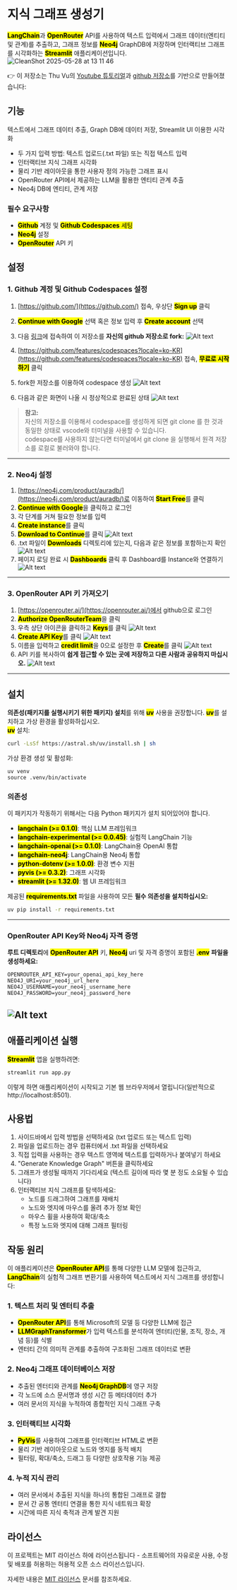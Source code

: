 # 지식 그래프 생성기

<mark><b>LangChain</b></mark>과 <mark><b>OpenRouter</b></mark> API를 사용하여 텍스트 입력에서 그래프 데이터(엔티티 및 관계)를 추출하고, 그래프 정보를 <mark><b>Neo4j</b></mark> GraphDB에 저장하며 인터랙티브 그래프를 시각화하는 <mark><b>Streamlit</b></mark> 애플리케이션입니다.
![CleanShot 2025-05-28 at 13 11 46](https://github.com/user-attachments/assets/4fef9158-8dd8-432d-bb8a-b53953a82c6c)

👉 이 저장소는 Thu Vu의 [Youtube 튜토리얼](https://www.youtube.com/watch?v=O-T_6KOXML4)과 [github 저장소](https://github.com/thu-vu92/knowledge-graph-llms)를 기반으로 만들어졌습니다:

## 기능
텍스트에서 그래프 데이터 추출, Graph DB에 데이터 저장, Streamlit UI 이용한 시각화

- 두 가지 입력 방법: 텍스트 업로드(.txt 파일) 또는 직접 텍스트 입력
- 인터랙티브 지식 그래프 시각화
- 물리 기반 레이아웃을 통한 사용자 정의 가능한 그래프 표시
- OpenRouter API에서 제공하는 LLM을 활용한 엔티티 관계 추출
- Neo4j DB에 엔티티, 관계 저장

### 필수 요구사항

- <mark><b>Github</b></mark> 계정 및 <mark><b>Github Codespaces</b><mark> 세팅
- <mark><b>Neo4j</b></mark> 설정
- <mark><b>OpenRouter</b></mark> API 키

## 설정

### 1. Github 계정 및 Github Codespaces 설정

1. [https://github.com/](https://github.com/) 접속, 우상단 <mark><b>Sign up</b></mark> 클릭
2. <mark><b>Continue with Google</b></mark> 선택 혹은 정보 입력 후 <mark><b>Create account</b></mark> 선택
3. 다음 [링크](https://github.com/bumpslab/knowledge-graph-llms)에 접속하여 이 저장소를 **자신의 github 저장소로 fork:**
![Alt text](./assets/Fork.png)

4. [https://github.com/features/codespaces?locale=ko-KR](https://github.com/features/codespaces?locale=ko-KR) 접속, <mark><b>무료로 시작하기</b></mark> 클릭
5. fork한 저장소를 이용하여 codespace 생성
![Alt text](./assets/create_new_codespace.png)

6. 다음과 같은 화면이 나올 시 정상적으로 완료된 상태
![Alt text](./assets/example_screen.png)

> **참고:**   
> 자신의 저장소를 이용해서 codespace를 생성하게 되면
> git clone <my repo url>를 한 것과 동일한 상태로 vscode와 터미널을 사용할 수 있습니다.  
> codespace를 사용하지 않는다면 터미널에서 git clone <my repo url>을 실행해서 원격 저장소를 로컬로 불러와야 합니다.

---
### 2. Neo4j 설정

1. [https://neo4j.com/product/auradb/](https://neo4j.com/product/auradb/)로 이동하여 <mark><b>Start Free</b></mark>를 클릭
2. <mark><b>Continue with Google</b></mark>을 클릭하고 로그인
3. 각 단계를 거쳐 필요한 정보를 입력
4. <mark><b>Create instance</b></mark>를 클릭
5. <mark><b>Download to Continue</b></mark>를 클릭
![Alt text](./assets/neo4j_setup.png)
6. .txt 파일이 <mark><b>Downloads</b></mark> 디렉토리에 있는지, 다음과 같은 정보를 포함하는지 확인
![Alt text](./assets/neo4j_credentials.png)
7. 페이지 로딩 완료 시 <mark><b>Dashboards</b></mark> 클릭 후 Dashboard를 Instance와 연결하기
![Alt text](./assets/connect_dashboard.png)
---
### 3. OpenRouter API 키 가져오기

1. [https://openrouter.ai/](https://openrouter.ai/)에서 github으로 로그인
2. <mark><b>Authorize OpenRouterTeam</b></mark>을 클릭
3. 우측 상단 아이콘을 클릭하고 <mark><b>Keys</b></mark>를 클릭
![Alt text](./assets/openrouter_1.png)
4. <mark><b>Create API Key</b></mark>를 클릭
![Alt text](./assets/CreateAPIKey.png)
5. 이름을 입력하고 <mark><b>credit limit</b></mark>을 0으로 설정한 후 <mark><b>Create</b></mark>를 클릭
![Alt text](./assets/createapikey_2.png) 
6. API 키를 복사하여 **쉽게 접근할 수 있는 곳에 저장하고 다른 사람과 공유하지 마십시오.**
![Alt text](./assets/saveapikey.png)
---
## 설치
**의존성(패키지를 실행시키기 위한 패키지) 설치**를 위해 <mark><b>uv</b></mark> 사용을 권장합니다. <mark><b>uv</b></mark>를 설치하고 가상 환경을 활성화하십시오.  
<mark><b>uv</b></mark> 설치:
```bash
curl -LsSf https://astral.sh/uv/install.sh | sh
```

가상 환경 생성 및 활성화:
```
uv venv 
source .venv/bin/activate
```

### 의존성

이 패키지가 작동하기 위해서는 다음 Python 패키지가 설치 되어있어야 합니다.

- <mark><b>langchain (>= 0.1.0)</b></mark>: 핵심 LLM 프레임워크
- <mark><b>langchain-experimental (>= 0.0.45)</b></mark>: 실험적 LangChain 기능
- <mark><b>langchain-openai (>= 0.1.0)</b></mark>: LangChain용 OpenAI 통합
- <mark><b>langchain-neo4j</b></mark>: LangChain용 Neo4j 통합
- <mark><b>python-dotenv (>= 1.0.0)</b></mark>: 환경 변수 지원
- <mark><b>pyvis (>= 0.3.2)</b></mark>: 그래프 시각화
- <mark><b>streamlit (>= 1.32.0)</b></mark>: 웹 UI 프레임워크

제공된 <mark><b>requirements.txt</b></mark> 파일을 사용하여 모든 **필수 의존성을 설치하십시오:**

```bash
uv pip install -r requirements.txt
```
---
### OpenRouter API Key와 Neo4j 자격 증명

**루트 디렉토리**에 <mark><b>OpenRouter API</b></mark> 키, <mark><b>Neo4j</b></mark> uri 및 자격 증명이 포함된 <mark><b>.env</b></mark> **파일을 생성하세요:**
```
OPENROUTER_API_KEY=your_openai_api_key_here
NEO4J_URI=your_neo4j_url_here
NEO4J_USERNAME=your_neo4j_username_here
NEO4J_PASSWORD=your_neo4j_password_here
```
![Alt text](./assets/make_env.png)
---
## 애플리케이션 실행

<mark><b>Streamlit</b></mark> 앱을 실행하려면:

```bash
streamlit run app.py
```

이렇게 하면 애플리케이션이 시작되고 기본 웹 브라우저에서 열립니다(일반적으로 http://localhost:8501).

## 사용법

1. 사이드바에서 입력 방법을 선택하세요 (txt 업로드 또는 텍스트 입력)
2. 파일을 업로드하는 경우 컴퓨터에서 .txt 파일을 선택하세요
3. 직접 입력을 사용하는 경우 텍스트 영역에 텍스트를 입력하거나 붙여넣기 하세요
4. "Generate Knowledge Graph" 버튼을 클릭하세요
5. 그래프가 생성될 때까지 기다리세요 (텍스트 길이에 따라 몇 분 정도 소요될 수 있습니다)
6. 인터랙티브 지식 그래프를 탐색하세요:
   - 노드를 드래그하여 그래프를 재배치
   - 노드와 엣지에 마우스를 올려 추가 정보 확인
   - 마우스 휠을 사용하여 확대/축소
   - 특정 노드와 엣지에 대해 그래프 필터링

## 작동 원리

이 애플리케이션은 <mark><b>OpenRouter API</b></mark>를 통해 다양한 LLM 모델에 접근하고, <mark><b>LangChain</b></mark>의 실험적 그래프 변환기를 사용하여 텍스트에서 지식 그래프를 생성합니다:

### 1. 텍스트 처리 및 엔터티 추출
- <mark><b>OpenRouter API</b></mark>를 통해 Microsoft의 모델 등 다양한 LLM에 접근
- <mark><b>LLMGraphTransformer</b></mark>가 입력 텍스트를 분석하여 엔터티(인물, 조직, 장소, 개념 등)를 식별
- 엔터티 간의 의미적 관계를 추출하여 구조화된 그래프 데이터로 변환

### 2. Neo4j 그래프 데이터베이스 저장
- 추출된 엔터티와 관계를 <mark><b>Neo4j GraphDB</b></mark>에 영구 저장
- 각 노드에 소스 문서명과 생성 시간 등 메타데이터 추가
- 여러 문서의 지식을 누적하여 종합적인 지식 그래프 구축

### 3. 인터랙티브 시각화
- <mark><b>PyVis</b></mark>를 사용하여 그래프를 인터랙티브 HTML로 변환
- 물리 기반 레이아웃으로 노드와 엣지를 동적 배치
- 필터링, 확대/축소, 드래그 등 다양한 상호작용 기능 제공

### 4. 누적 지식 관리
- 여러 문서에서 추출된 지식을 하나의 통합된 그래프로 결합
- 문서 간 공통 엔터티 연결을 통한 지식 네트워크 확장
- 시간에 따른 지식 축적과 관계 발견 지원

## 라이선스

이 프로젝트는 MIT 라이선스 하에 라이선스됩니다 - 소프트웨어의 자유로운 사용, 수정 및 배포를 허용하는 허용적 오픈 소스 라이선스입니다.

자세한 내용은 [MIT 라이선스](https://opensource.org/licenses/MIT) 문서를 참조하세요.
